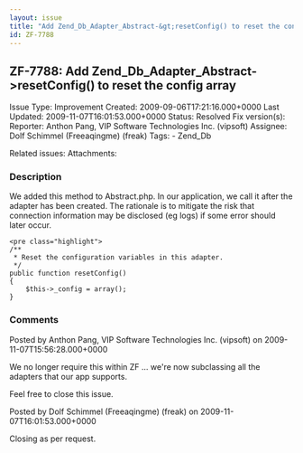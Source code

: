 ```yaml
---
layout: issue
title: "Add Zend_Db_Adapter_Abstract-&gt;resetConfig() to reset the config array"
id: ZF-7788
---
```


ZF-7788: Add Zend\_Db\_Adapter\_Abstract->resetConfig() to reset the config array
---------------------------------------------------------------------------------

 Issue Type: Improvement Created: 2009-09-06T17:21:16.000+0000 Last Updated: 2009-11-07T16:01:53.000+0000 Status: Resolved Fix version(s): 
 Reporter:  Anthon Pang, VIP Software Technologies Inc. (vipsoft)  Assignee:  Dolf Schimmel (Freeaqingme) (freak)  Tags: - Zend\_Db
 
 Related issues: 
 Attachments: 
### Description

We added this method to Abstract.php. In our application, we call it after the adapter has been created. The rationale is to mitigate the risk that connection information may be disclosed (eg logs) if some error should later occur.

 
    <pre class="highlight">
    /**
     * Reset the configuration variables in this adapter.
     */
    public function resetConfig()
    {
        $this->_config = array();
    }


 

 

### Comments

Posted by Anthon Pang, VIP Software Technologies Inc. (vipsoft) on 2009-11-07T15:56:28.000+0000

We no longer require this within ZF ... we're now subclassing all the adapters that our app supports.

Feel free to close this issue.

 

 

Posted by Dolf Schimmel (Freeaqingme) (freak) on 2009-11-07T16:01:53.000+0000

Closing as per request.

 

 